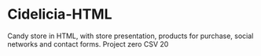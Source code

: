 # Cidelicia-HTML
Candy store in HTML, with store presentation, products for purchase, social networks and contact forms. Project zero CSV 20
